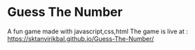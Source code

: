 # Guess The Number
 A fun game  made with javascript,css,html
The game is live at : https://sktanvirikbal.github.io/Guess-The-Number/
